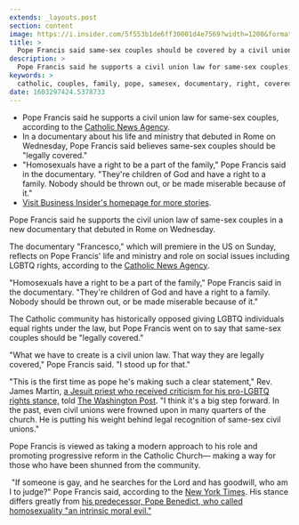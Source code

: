 ```yaml
--- 
extends: _layouts.post 
section: content 
image: https://i.insider.com/5f553b1de6ff30001d4e7569?width=1200&format=jpeg 
title: > 
  Pope Francis said same-sex couples should be covered by a civil union law 
description: > 
  Pope Francis said he supports a civil union law for same-sex couples, according to the Catholic News Agency.In a documentary about his life and ministry that debuted in Rome on Wednesday, Pope Francis said believes same-sex couples should be "legally covered.""Homosexuals have a right to be a part of the family," Pope Francis said in the documentary.Pope Francis said he supports the civil union law of same-sex couples in a new documentary that debuted in Rome on Wednesday.The Catholic community has historically opposed giving LGBTQ individuals equal rights under the law, but Pope Francis went on to say that same-sex couples should be "legally covered." 
keywords: > 
  catholic, couples, family, pope, samesex, documentary, right, covered, union, francis, civil, law 
date: 1603297424.5378733 
--- 
```

<div><ul class="summary-list">
<li>Pope Francis said he supports a civil union law for same-sex couples, according to the <a href="https://www.catholicnewsagency.com/news/pope-francis-calls-for-civil-union-law-for-same-sex-couples-in-shift-from-vatican-stance-12462">Catholic News Agency</a>.&#160;</li>
<li>In a documentary about his life and ministry that debuted in Rome on Wednesday, Pope Francis said believes same-sex couples should be "legally covered."</li>
<li>"Homosexuals have a right to be a part of the family," Pope Francis said in the documentary. "They're children of God and have a right to a family. Nobody should be thrown out, or be made miserable because of it."</li>
<li><a href="https://www.businessinsider.com/?hprecirc-bullet">Visit Business Insider's homepage for more stories</a>.</li>
</ul>
<p id="gpt-post-news-mobile_in_post_ad-fluid-1" class="ad ad-wrapper fluid in-post only-mobile"></p>

<p id="gpt-post-news-desktop_in_post_ad-fluid-1" class="ad ad-wrapper fluid in-post only-desktop"></p>
<p>Pope Francis said he supports the civil union law of same-sex couples in a new documentary that debuted in Rome on Wednesday.</p><p>The documentary "Francesco," which will premiere in the US on Sunday, reflects on Pope Francis' life and ministry and role on social issues including LGBTQ rights, according to the <a href="https://www.catholicnewsagency.com/news/pope-francis-calls-for-civil-union-law-for-same-sex-couples-in-shift-from-vatican-stance-12462">Catholic News Agency</a>.</p><p>"Homosexuals have a right to be a part of the family," Pope Francis said in the documentary. "They're children of God and have a right to a family. Nobody should be thrown out, or be made miserable because of it."</p><p>The Catholic community has historically opposed giving LGBTQ individuals equal rights under the law, but Pope Francis went on to say that same-sex couples should be "legally covered."</p>
<p id="gpt-post-news-mobile_in_post_ad-fluid-2" class="ad ad-wrapper fluid in-post only-mobile"></p>

<p id="gpt-post-news-desktop_in_post_ad-fluid-2" class="ad ad-wrapper fluid in-post only-desktop"></p>
<p>"What we have to create is a civil union law. That way they are legally covered," Pope Francis said. "I stood up for that."</p><p>"This is the first time as pope he's making such a clear statement," Rev. James Martin, <a href="https://www.businessinsider.com/pope-meets-with-jesuit-targeted-by-right-for-gay-outreach-2019-9">a Jesuit priest who received criticism for his pro-LGBTQ rights stance,</a>&#160;told <a href="https://www.washingtonpost.com/world/europe/pope-francis-civil-unions/2020/10/21/805a601c-139e-11eb-a258-614acf2b906d_story.html">The Washington Post</a>. "I think it's a big step forward. In the past, even civil unions were frowned upon in many quarters of the church. He is putting his weight behind legal recognition of same-sex civil unions."</p><p>Pope Francis is viewed as taking a modern approach to his role and promoting progressive reform in the Catholic Church&#8212; making a way for those who have been shunned from the community.&#160;</p><p>&#160;"If someone is gay, and he searches for the Lord and has goodwill, who am I to judge?" Pope Francis said, according to the <a href="https://www.nytimes.com/2013/07/30/world/europe/pope-francis-gay-priests.html">New York Times</a>. His stance differs greatly from <a href="https://www.businessinsider.com/why-is-pope-francis-so-popular-2015-9">his predecessor, Pope Benedict, who called homosexuality "an intrinsic moral evil."</a></p><p>&#160;</p><p>&#160;</p><p>&#160;</p><p>&#160;</p>
                  </div>